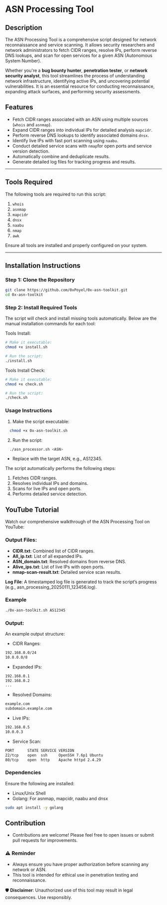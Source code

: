 # ASN Processing Tool
## Description

The ASN Processing Tool is a comprehensive script designed for network reconnaissance and service scanning. It allows security researchers and network administrators to fetch CIDR ranges, resolve IPs, perform reverse DNS lookups, and scan for open services for a given ASN (Autonomous System Number).

Whether you're a **bug bounty hunter**, **penetration tester**, or **network security analyst**, this tool streamlines the process of understanding network infrastructure, identifying active IPs, and uncovering potential vulnerabilities. It is an essential resource for conducting reconnaissance, expanding attack surfaces, and performing security assessments.

## Features
- Fetch CIDR ranges associated with an ASN using multiple sources (`whois` and `asnmap`).
- Expand CIDR ranges into individual IPs for detailed analysis `mapcidr`.
- Perform reverse DNS lookups to identify associated domains `dnsx`.
- Identify live IPs with fast port scanning using `naabu`.
- Conduct detailed service scans with `nmap`for open ports and service version detection.
- Automatically combine and deduplicate results.
- Generate detailed log files for tracking progress and results.

---

## Tools Required
The following tools are required to run this script:
1. `whois`
2. `asnmap`
3. `mapcidr`
4. `dnsx`
5. `naabu`
6. `nmap`
7. `awk`

Ensure all tools are installed and properly configured on your system.

---

## Installation Instructions

### Step 1: Clone the Repository
```bash
git clone https://github.com/0xPoyel/0x-asn-toolkit.git
cd 0x-asn-toolkit
```
### Step 2: Install Required Tools
The script will check and install missing tools automatically. Below are the manual installation commands for each tool:

Tools Install:
```bash
# Make it executable:
chmod +x install.sh

# Run the script:
./install.sh
```

Tools Install Check: 

```bash
# Make it executable:
chmod +x check.sh

# Run the script:
./check.sh
```

### Usage Instructions
1. Make the script executable:
```bash
  chmod +x 0x-asn-toolkit.sh
```
2. Run the script:
```bash
  ./asn_processor.sh <ASN>
```
- Replace <ASN> with the target ASN, e.g., AS12345.

The script automatically performs the following steps:

1. Fetches CIDR ranges.
2. Resolves individual IPs and domains.
3. Scans for live IPs and open ports.
4. Performs detailed service detection.

## **YouTube Tutorial**
Watch our comprehensive walkthrough of the ASN Processing Tool on YouTube:  


### Output Files:
- **CIDR.txt**: Combined list of CIDR ranges.
- **All_ip.txt**: List of all expanded IPs.
- **ASN_domain.txt**: Resolved domains from reverse DNS.
- **Alive_ips.txt**: List of live IPs with open ports.
- **nmap-scan-result.txt**: Detailed service scan results.

**Log File**: A timestamped log file is generated to track the script’s progress (e.g., asn_processing_20250111_123456.log).
  
### Example
```bash
./0x-asn-toolkit.sh AS12345
```
### Output:
An example output structure:
- CIDR Ranges:
```bash
192.168.0.0/24
10.0.0.0/8
```
- Expanded IPs:
```bash
192.168.0.1
192.168.0.2
...
```
- Resolved Domains:
```bash
example.com
subdomain.example.com
```
- Live IPs:
```bash
192.168.0.5
10.0.0.3
```
- Service Scan:
```bash
PORT      STATE SERVICE VERSION
22/tcp    open  ssh     OpenSSH 7.6p1 Ubuntu
80/tcp    open  http    Apache httpd 2.4.29
```
### Dependencies
Ensure the following are installed:
- Linux/Unix Shell
- Golang: For asnmap, mapcidr, naabu and dnsx
```bash
sudo apt install -y golang
```
## Contribution
- Contributions are welcome! Please feel free to open issues or submit pull requests for improvements.

### ⚠️ Reminder
- Always ensure you have proper authorization before scanning any network or ASN.
- This tool is intended for ethical use in penetration testing and reconnaissance.

🛡️ **Disclaimer**: Unauthorized use of this tool may result in legal consequences. Use responsibly.



